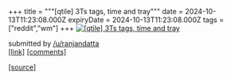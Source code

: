 +++
title = """[qtile] 3Ts tags, time and tray"""
date = 2024-10-13T11:23:08.000Z
expiryDate = 2024-10-13T11:23:08.000Z
tags = ["reddit","wm"]
+++
[![[qtile] 3Ts tags, time and tray](https://preview.redd.it/2co4lb49diud1.png?width=640&crop=smart&auto=webp&s=929136b95bb08cc334d75a39c2536d6aaffb819a "[qtile] 3Ts tags, time and tray")](https://www.reddit.com/r/unixporn/comments/1g2nhe3/qtile_3ts_tags_time_and_tray/)

submitted by [/u/ranjandatta](https://www.reddit.com/user/ranjandatta)  
[\[link\]](https://i.redd.it/2co4lb49diud1.png) [\[comments\]](https://www.reddit.com/r/unixporn/comments/1g2nhe3/qtile_3ts_tags_time_and_tray/)

[[source]](https://www.reddit.com/r/unixporn/comments/1g2nhe3/qtile_3ts_tags_time_and_tray/)
